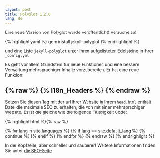 ```yaml
---
layout: post
title: Polyglot 1.2.0
lang: de
---
```

Eine neue Version von Polyglot wurde veröffentlicht! Versuche es!

{% highlight yaml %}
gem install jekyll-polyglot
{% endhighlight %}

und eine Liste `jekyll-polyglot` unter Ihren aufgelisteten Edelsteine ​​in Ihrer` _config.yml`

Es geht vor allem Grundstein für neue Funktionen und eine bessere Verwaltung mehrsprachiger Inhalte vorzubereiten. Er hat eine neue Funktion:

## {% raw %} {% I18n_Headers %} {% endraw %}

Setzen Sie diesen Tag mit der [url Ihrer Website](https://github.com/untra/polyglot/blob/site/_includes/head.html) in Ihrem `head.html` enthält Datei die maximale SEO zu erhalten, die von mit einer mehrsprachigen Website. Es ist die gleiche wie die folgende Flüssigkeit Code:

{% highlight html %}{% raw %}
<meta http-equiv="Content-Language" content="{{site.active_lang}}">
<link rel="alternate"
      hreflang="{{site.default_lang}}"
      href="http://yoursite.com{{page.permalink}}" />
{% for lang in site.languages %}
{% if lang == site.default_lang %}
  {% continue %}
{% endif %}
<link rel="alternate"
    hreflang="{{lang}}"
    href="http://yoursite.com/{{lang}}{{page.permalink}}" />
{% endfor %}
{% endraw %}
{% endhighlight %}

In der Kopfzeile, aber schneller und sauberer! Weitere Informationen finden Sie unter [die SEO-Seite](/seo)

